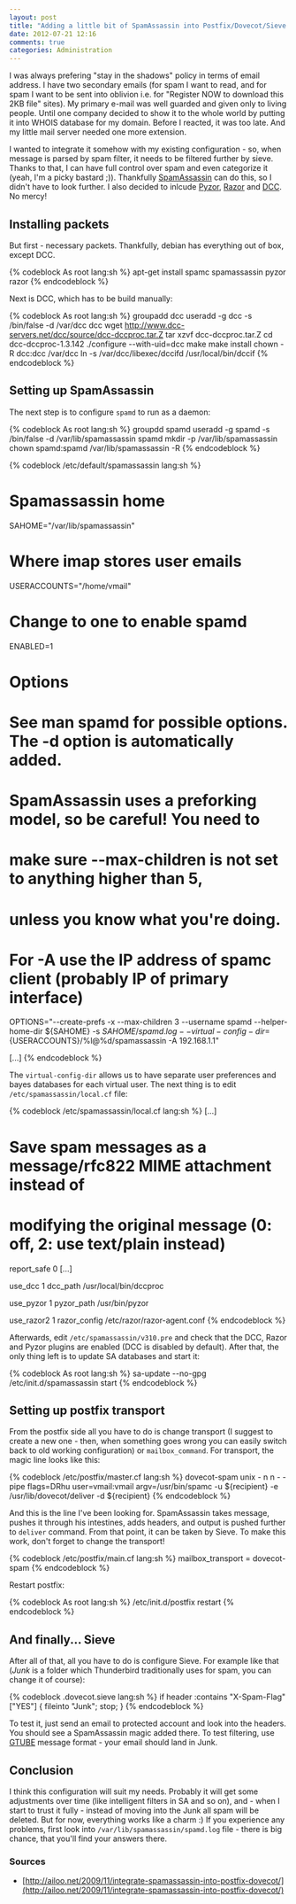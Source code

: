 ```yaml
---
layout: post
title: "Adding a little bit of SpamAssassin into Postfix/Dovecot/Sieve soup"
date: 2012-07-21 12:16
comments: true
categories: Administration
---
```


I was always prefering "stay in the shadows" policy in terms of email address.
I have two secondary emails (for spam I want to read, and for spam I want to be
sent into oblivion i.e. for "Register NOW to download this 2KB file" sites). My
primary e-mail was well guarded and given only to living people. Until one
company decided to show it to the whole world by putting it into WHOIS database
for my domain. Before I reacted, it was too late. And my little mail server
needed one more extension.

<!--more-->

I wanted to integrate it somehow with my existing configuration - so, when
message is parsed by spam filter, it needs to be filtered further by sieve.
Thanks to that, I can have full control over spam and even categorize it (yeah,
I'm a picky bastard ;)). Thankfully
[SpamAssassin](http://spamassassin.apache.org/) can do this, so I didn't have
to look further. I also decided to inlcude
[Pyzor](http://sourceforge.net/apps/trac/pyzor/),
[Razor](http://razor.sourceforge.net/) and
[DCC](http://www.dcc-servers.net/dcc/). No mercy!

## Installing packets

But first - necessary packets. Thankfully, debian has everything out of box,
except DCC.

{% codeblock As root lang:sh %}
apt-get install spamc spamassassin pyzor razor
{% endcodeblock %}

Next is DCC, which has to be build manually:

{% codeblock As root lang:sh %}
groupadd dcc
useradd -g dcc -s /bin/false -d /var/dcc dcc
wget http://www.dcc-servers.net/dcc/source/dcc-dccproc.tar.Z
tar xzvf dcc-dccproc.tar.Z
cd dcc-dccproc-1.3.142
./configure --with-uid=dcc
make
make install
chown -R dcc:dcc /var/dcc
ln -s /var/dcc/libexec/dccifd /usr/local/bin/dccif
{% endcodeblock %}

## Setting up SpamAssassin

The next step is to configure `spamd` to run as a daemon:

{% codeblock As root lang:sh %}
groupdd spamd
useradd -g spamd -s /bin/false -d /var/lib/spamassassin spamd
mkdir -p /var/lib/spamassassin
chown spamd:spamd /var/lib/spamassassin -R
{% endcodeblock %}

{% codeblock /etc/default/spamassassin lang:sh %}
# Spamassassin home
SAHOME="/var/lib/spamassassin"

# Where imap stores user emails
USERACCOUNTS="/home/vmail"

# Change to one to enable spamd
ENABLED=1

# Options
# See man spamd for possible options. The -d option is automatically added.

# SpamAssassin uses a preforking model, so be careful! You need to
# make sure --max-children is not set to anything higher than 5,
# unless you know what you're doing.
# For -A use the IP address of spamc client (probably IP of primary interface)
OPTIONS="--create-prefs -x --max-children 3 --username spamd --helper-home-dir ${SAHOME} -s ${SAHOME}/spamd.log --virtual-config-dir=${USERACCOUNTS}/%l@%d/spamassassin -A 192.168.1.1"

[...]
{% endcodeblock %}

The `virtual-config-dir` allows us to have separate user preferences and bayes
databases for each virtual user. The next thing is to edit
`/etc/spamassassin/local.cf` file:

{% codeblock /etc/spamassassin/local.cf lang:sh %}
[...]
# Save spam messages as a message/rfc822 MIME attachment instead of
# modifying the original message (0: off, 2: use text/plain instead)
report_safe 0
[...]

use_dcc 1
dcc_path /usr/local/bin/dccproc

use_pyzor 1
pyzor_path /usr/bin/pyzor

use_razor2 1
razor_config /etc/razor/razor-agent.conf
{% endcodeblock %}

Afterwards, edit `/etc/spamassassin/v310.pre` and check that the DCC, Razor and
Pyzor plugins are enabled (DCC is disabled by default). After that, the only
thing left is to update SA databases and start it:

{% codeblock As root lang:sh %}
sa-update --no-gpg
/etc/init.d/spamassassin start
{% endcodeblock %}

## Setting up postfix transport

From the postfix side all you have to do is change transport (I suggest to
create a new one - then, when something goes wrong you can easily switch back
to old working configuration) or `mailbox_command`. For transport, the magic
line looks like this:

{% codeblock /etc/postfix/master.cf lang:sh %}
dovecot-spam   unix  -       n       n       -       -       pipe
    flags=DRhu user=vmail:vmail argv=/usr/bin/spamc -u ${recipient} -e /usr/lib/dovecot/deliver -d ${recipient}
{% endcodeblock %}

And this is the line I've been looking for. SpamAssassin takes message, pushes
it through his intestines, adds headers, and output is pushed further to
`deliver` command. From that point, it can be taken by Sieve. To make this
work, don't forget to change the transport!

{% codeblock /etc/postfix/main.cf lang:sh %}
mailbox_transport = dovecot-spam
{% endcodeblock %}

Restart postfix:

{% codeblock As root lang:sh %}
/etc/init.d/postfix restart
{% endcodeblock %}

## And finally... Sieve

After all of that, all you have to do is configure Sieve. For example like that
(_Junk_ is a folder which Thunderbird traditionally uses for spam, you can
change it of course):

{% codeblock .dovecot.sieve lang:sh %}
if header :contains "X-Spam-Flag" ["YES"] { fileinto "Junk"; stop; }
{% endcodeblock %}

To test it, just send an email to protected account and look into the headers.
You should see a SpamAssassin magic added there. To test filtering, use
[GTUBE](http://spamassassin.apache.org/gtube/) message format - your email
should land in Junk.

## Conclusion

I think this configuration will suit my needs. Probably it will get some
adjustments over time (like intelligent filters in SA and so on), and - when I
start to trust it fully - instead of moving into the Junk all spam will be
deleted. But for now, everything works like a charm :) If you experience any
problems, first look into `/var/lib/spamassassin/spamd.log` file - there is big
chance, that you'll find your answers there.

### Sources

* [http://ailoo.net/2009/11/integrate-spamassassin-into-postfix-dovecot/](http://ailoo.net/2009/11/integrate-spamassassin-into-postfix-dovecot/)
